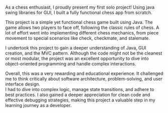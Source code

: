 As a chess enthusiast, I proudly present my first solo project!
Using java swing libraries for GUI, I built a fully functional chess app from scratch. 

This project is a simple yet functional chess game built using Java. The game allows two players to face off, 
following the classic rules of chess. A lot of effort went into implementing different chess mechanics, from piece movement to special scenarios like check, checkmate, and stalemate.

I undertook this project to gain a deeper understanding of Java, GUI creation, and the MVC pattern.
Although the code might not be the cleanest or most modular, the project was an excellent opportunity to dive into object-oriented programming and handle complex interactions.

Overall, this was a very rewarding and educational experience. It challenged me to think critically about software architecture, problem-solving, and user interface design.\
I had to dive into complex logic, manage state transitions, and adhere to best practices. I also gained a deeper appreciation for clean code and effective debugging strategies,
making this project a valuable step in my learning journey as a developer.
